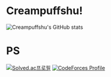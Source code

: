 # Creampuffshu!

![Creampuffshu's GitHub stats](https://github-readme-stats.vercel.app/api?username=Creampuffshu&show_icons=true&theme=radical)
# PS
[![Solved.ac프로필](http://mazassumnida.wtf/api/v2/generate_badge?boj=creampuffshu)](https://solved.ac/creampuffshu)
[![CodeForces Profile](https://cf.leed.at?id=creampuffshu)](https://codeforces.com/profile/creampuffshu)
<!--
**Creampuffshu/Creampuffshu** is a ✨ _special_ ✨ repository because its `README.md` (this file) appears on your GitHub profile.




Here are some ideas to get you started:

- 🔭 I’m currently working on ...
- 🌱 I’m currently learning ...
- 👯 I’m looking to collaborate on ...
- 🤔 I’m looking for help with ...
- 💬 Ask me about ...
- 📫 How to reach me: ...
- 😄 Pronouns: ...
- ⚡ Fun fact: ...
-->
